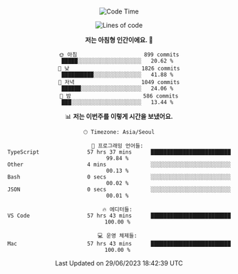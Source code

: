 <div align="center">

<br />

 <!--START_SECTION:waka-->
![Code Time](http://img.shields.io/badge/Code%20Time-922%20hrs%2015%20mins-blue)

![Lines of code](https://img.shields.io/badge/%EC%A0%80%EB%8A%94%20%EC%97%AC%ED%83%9C%EA%B9%8C%EC%A7%80%20-3.7%20million%20%EC%A4%84%EC%9D%98%20%EC%BD%94%EB%93%9C%EB%A5%BC%20%EC%9E%91%EC%84%B1%ED%96%88%EC%96%B4%EC%9A%94.-blue)

**저는 아침형 인간이에요. 🐤** 

```text
🌞 아침                     899 commits         █████░░░░░░░░░░░░░░░░░░░░   20.62 % 
🌆 낮　                     1826 commits        ██████████░░░░░░░░░░░░░░░   41.88 % 
🌃 저녁                     1049 commits        ██████░░░░░░░░░░░░░░░░░░░   24.06 % 
🌙 밤　                     586 commits         ███░░░░░░░░░░░░░░░░░░░░░░   13.44 % 
```


📊 **저는 이번주를 이렇게 시간을 보냈어요.** 

```text
🕑︎ Timezone: Asia/Seoul

💬 프로그래밍 언어들: 
TypeScript               57 hrs 37 mins      █████████████████████████   99.84 % 
Other                    4 mins              ░░░░░░░░░░░░░░░░░░░░░░░░░   00.13 % 
Bash                     0 secs              ░░░░░░░░░░░░░░░░░░░░░░░░░   00.02 % 
JSON                     0 secs              ░░░░░░░░░░░░░░░░░░░░░░░░░   00.01 % 

🔥 에디터들: 
VS Code                  57 hrs 43 mins      █████████████████████████   100.00 % 

💻 운영 체제들: 
Mac                      57 hrs 43 mins      █████████████████████████   100.00 % 
```


 Last Updated on 29/06/2023 18:42:39 UTC
<!--END_SECTION:waka-->

</div>
